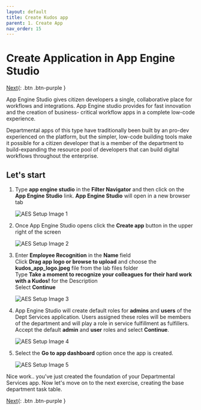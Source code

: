 ```yaml
---
layout: default
title: Create Kudos app
parent: 1. Create App
nav_order: 15
---
```

<link rel="stylesheet" href="../style.css">

# Create Application in App Engine Studio

[Next][NEXT]{: .btn .btn-purple }

App Engine Studio gives citizen developers a single, collaborative place for workflows and integrations. App Engine studio provides for fast innovation and the creation of business- critical workflow apps in a complete low-code experience.

Departmental apps of this type have traditionally been built by an pro-dev experienced on the platform, but the simpler, low-code building tools make it possible for a citizen developer that is a member of the department to build-expanding the resource pool of developers that can build digital workflows throughout the enterprise.

## Let's start

1. Type **app engine studio** in the **Filter Navigator** and then click on the **App Engine Studio** link. **App Engine Studio** will open in a new browser tab

    ![AES Setup Image 1](../images/aes_1.png)

2. Once App Engine Studio opens click the **Create app** button in the upper right of the screen

    ![AES Setup Image 2](../images/aes_2.png)

3. Enter **Employee Recognition** in the **Name** field\
   Click **Drag app logo or browse to upload** and choose the **kudos_app_logo.jpeg** file from the lab files folder\
   Type **Take a moment to recognize your colleagues for their hard work with a Kudos!** for the Description\
   Select **Continue**

    ![AES Setup Image 3](../images/aes_3.png)

1. App Engine Studio will create default roles for **admins** and **users** of the Dept Services application. Users assigned these roles will be members of the department and will play a role in service fulfillment as fulfillers. Accept the default **admin** and **user** roles and select **Continue**.

    ![AES Setup Image 4](../images/aes_4.png)

2. Select the **Go to app dashboard** option once the app is created.

    ![AES Setup Image 5](../images/aes_5.png)

Nice work.. you've just created the foundation of your Departmental Services app. Now let's move on to the next exercise, creating the base department task table.

[Next][NEXT]{: .btn .btn-purple }

[NEXT]: ../../lab_2_data/20_app_data_model